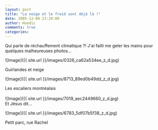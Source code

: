 ```yaml
---
layout: post
title: "La neige et le froid sont déjà là !"
date: 2005-12-09 23:29:09
author: Hoedic
comments: true
categories: 
---
```



Qui parle de réchauffement climatique ?! J'ai failli me geler les mains pour quelques malheureuses photos...


![Image]({{ site.url }}/images/0326_ca62a534ee_z_d.jpg)
<div class="photoattrib">Guirlandes et neige</div>

![Image]({{ site.url }}/images/8713_89ed0b49dd_z_d.jpg)
<div class="photoattrib">Les escaliers montréalais</div>
<br/>
![Image]({{ site.url }}/images/7019_aec2449660_z_d.jpg)
<div class="photoattrib">Et Jésus dit...</div>

![Image]({{ site.url }}/images/6783_5df07b5f38_z_d.jpg)
<div class="photoattrib">Petit parc, rue Rachel</div>

